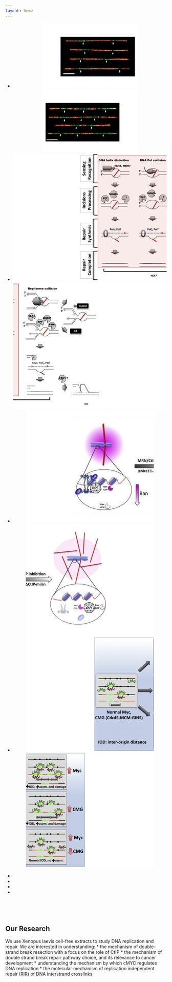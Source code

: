 ```yaml
---
layout: home
---
```


<div id="container" align="center">
  <ul id="slides">
    <li class="slide">
      <div class="slide-partial slide-left"><img src="/assets/img/1-left.jpg"/></div>
      <div class="slide-partial slide-right"><img src="/assets/img/1-right.jpg"/></div>
    </li>
    <li class="slide">
      <div class="slide-partial slide-left"><img src="/assets/img/2-left.jpg"/></div>
      <div class="slide-partial slide-right"><img src="/assets/img/2-right.jpg"/></div>
    </li>
    <li class="slide">
      <div class="slide-partial slide-left"><img src="/assets/img/3-left.jpg"/></div>
      <div class="slide-partial slide-right"><img src="/assets/img/3-right.jpg"/></div>
    </li>
    <li class="slide">
      <div class="slide-partial slide-left"><img src="/assets/img/4-left.jpg"/></div>
      <div class="slide-partial slide-right"><img src="/assets/img/4-right.jpg"/></div>
    </li>
  </ul>
  <ul id="slide-select">
    <li class="selector"></li>
    <li class="selector"></li>
    <li class="selector"></li>
    <li class="selector"></li>
  </ul>
</div>
<div style="height:50px;"></div>

<h2>Our Research</h2> 
We use Xenopus laevis cell-free extracts to study DNA replication and repair. We are interested in understanding:
* the mechanism of double-strand break resection with a focus on the role of CtIP
* the mechanism of double strand break repair pathway choice, and its relevance to cancer development 
* understanding the mechanism by which cMYC regulates DNA replication
* the molecular mechanism of replication independent repair (RIR) of DNA interstrand crosslinks 